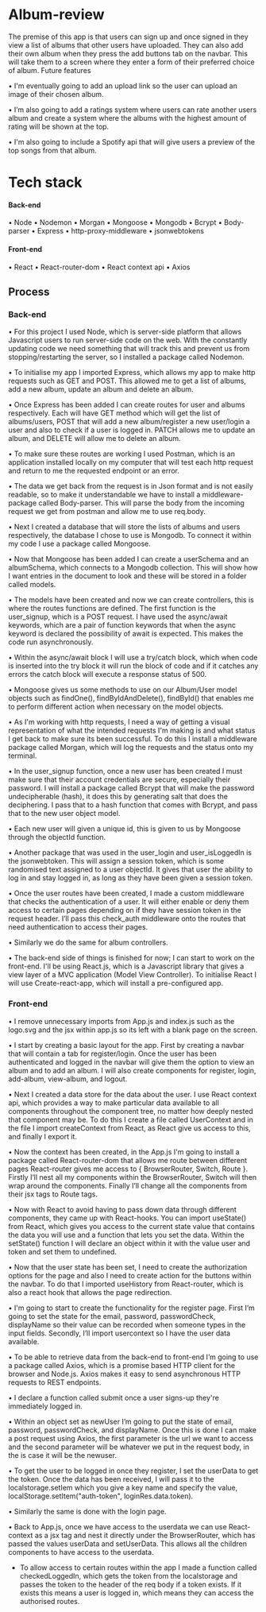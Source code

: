 # Album-review

The premise of this app is that users can sign up and once signed in they view a list of albums that other users have uploaded. They can also add their own album when they press the add buttons tab on the navbar. This will take them to a screen where they enter a form of their preferred choice of album.
Future features

•	I'm eventually going to add an upload link so the user can upload an image of their chosen album.

•	I’m also going to add a ratings system where users can rate another users album and create a system where the albums with the highest amount of rating will be shown at the top.

•	I'm also going to include a Spotify api that will give users a preview of the top songs from that album.

# Tech stack
#### Back-end
•	Node
•	Nodemon
•	Morgan
•	Mongoose
•	Mongodb
•	Bcrypt
•	Body-parser
•	Express
•	http-proxy-middleware
•	jsonwebtokens

#### Front-end
•	React
•	React-router-dom
•	React context api
•	Axios

## Process

### Back-end
•	For this project I used Node, which is server-side platform that allows Javascript users to run server-side code on the web. With the constantly updating code we need something that will track this and prevent us from stopping/restarting the server, so I installed a package called Nodemon.

•	To initialise my app I imported Express, which allows my app to make http requests such as GET and POST. This allowed me to get a list of albums, add a new album, update an album and delete an album.

•	Once Express has been added I can create routes for user and albums respectively. Each will have GET method which will get the list of albums/users, POST that will add a new album/register a new user/login a user and also to check if a user is logged in. PATCH allows me to update an album, and DELETE will allow me to delete an album.

•	To make sure these routes are working I used Postman, which is an application installed locally on my computer that will test each http request and return to me the requested endpoint or an error.

•	The data we get back from the request is in Json format and is not easily readable, so to make it understandable we have to install a middleware-package called Body-parser. This will parse the body from the incoming request we get from postman and allow me to use req.body.

•	Next I created a database that will store the lists of albums and users respectively, the database I chose to use is Mongodb. To connect it within my code I use a package called Mongoose.

•	Now that Mongoose has been added I can create a userSchema and an albumSchema, which connects to a Mongodb collection. This will show how I want entries in the document to look and these will be stored in a folder called models.

•	The models have been created and now we can create controllers, this is where the routes functions are defined. The first function is the user_signup, which is a POST request. I have used the async/await keywords, which are a pair of function keywords that when the async keyword is declared the possibility of await is expected. This makes the code run asynchronously.

•	Within the async/await block I will use a try/catch block, which when code is inserted into the try block it will run the block of code and if it catches any errors the catch block will execute a response status of 500.

•	Mongoose gives us some methods to use on our Album/User model objects such as findOne(), findByIdAndDelete(), findById() that enables me to perform different action when necessary on the model objects.

•	As I'm working with http requests, I need a way of getting a visual representation of what the intended requests I'm making is and what status I get back to make sure its been successful. To do this I install a middleware package called Morgan, which will log the requests and the status onto my terminal.

•	In the user_signup function, once a new user has been created I must make sure that their account credentials are secure, especially their password. I will install a package called Bcrypt that will make the password undecipherable (hash), it does this by generating salt that does the deciphering. I pass that to a hash function that comes with Bcrypt, and pass that to the new user object model.

•	Each new user will given a unique id, this is given to us by Mongoose through the objectId function.

•	Another package that was used in the user_login and user_isLoggedIn is the jsonwebtoken. This will assign a session token, which is some randomised text assigned to a user objectId. It gives that user the ability to log in and stay logged in, as long as they have been given a session token.

•	Once the user routes have been created, I made a custom middleware that checks the authentication of a user. It will either enable or deny them access to certain pages depending on if they have session token in the request header. I’ll pass this check_auth middleware onto the routes that need authentication to access their pages.

•	Similarly we do the same for album controllers.

•	The back-end side of things is finished for now; I can start to work on the front-end. I'll be using React.js, which is a Javascript library that gives a view layer of a MVC application (Model View Controller). To initialise React I will use Create-react-app, which will install a pre-configured app.

### Front-end
•	I remove unnecessary imports from App.js and index.js such as the logo.svg and the jsx within app.js so its left with a blank page on the screen.

•	I start by creating a basic layout for the app. First by creating a navbar that will contain a tab for register/login. Once the user has been authenticated and logged in the navbar will give them the option to view an album and to add an album. I will also create components for register, login, add-album, view-album, and logout.

•	Next I created a data store for the data about the user. I use React context api, which provides a way to make particular data available to all components throughout the component tree, no matter how deeply nested that component may be. To do this I create a file called UserContext and in the file I import createContext from React, as React give us access to this, and finally I export it.

•	Now the context has been created, in the App.js I'm going to install a package called React-router-dom that allows me route between different pages React-router gives me access to { BrowserRouter, Switch, Route }. Firstly I’ll nest all my components within the BrowserRouter, Switch will then wrap around the components. Finally I’ll change all the components from their jsx tags to Route tags.

•	Now with React to avoid having to pass down data through different components, they came up with React-hooks. You can import useState() from React, which gives you access to the current state value that contains the data you will use and a function that lets you set the data. Within the setState() function I will declare an object within it with the value user and token and set them to undefined.

•	Now that the user state has been set, I need to create the authorization options for the page and also I need to create action for the buttons within the navbar. To do that I imported useHistory from React-router, which is also a react hook that allows the page redirection.

•	I'm going to start to create the functionality for the register page. First I’m going to set the state for the email, password, passwordCheck, displayName so their value can be recorded when someone types in the input fields. Secondly, I’ll import usercontext so I have the user data available.

•	To be able to retrieve data from the back-end to front-end I’m going to use a package called Axios, which is a promise based HTTP client for the browser and Node.js. Axios makes it easy to send asynchronous HTTP requests to REST endpoints.

•	I declare a function called submit once a user signs-up they're immediately logged in.

•	Within an object set as newUser I’m going to put the state of email, password, passwordCheck, and displayName. Once this is done I can make a post request using Axios, the first parameter is the url we want to access and the second parameter will be whatever we put in the request body, in the is case it will be the newuser.

•	To get the user to be logged in once they register, I set the userData to get the token. Once the data has been received, I will pass it to the localstorage.setIem which you give a key name and specify the value, localStorage.setItem("auth-token", loginRes.data.token).

•	Similarly the same is done with the login page.

•	Back to App.js, once we have access to the userdata we can use React-context as a jsx tag and nest it directly under the BrowserRouter, which has passed the values userData and setUserData. This allows all the children components to have access to the userdata.

- To allow access to certain routes within the app I made a function called checkedLoggedIn, which gets the token from the localstorage and passes the token to the header of the req body if a token exists. If it exists this means a user is logged in, which means they can access the authorised routes.
